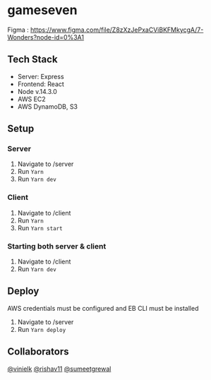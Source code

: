 # gameseven

Figma : https://www.figma.com/file/Z8zXzJePxaCViBKFMkycgA/7-Wonders?node-id=0%3A1

## Tech Stack
- Server: Express
- Frontend: React
- Node v.14.3.0
- AWS EC2
- AWS DynamoDB, S3

## Setup

### Server
1. Navigate to /server
2. Run `Yarn`
3. Run `Yarn dev`

### Client
1. Navigate to /client
2. Run `Yarn`
3. Run `Yarn start`

### Starting both server & client
1. Navigate to /client
2. Run `Yarn dev`

## Deploy
AWS credentials must be configured and EB CLI must be installed
1. Navigate to /server
2. Run `Yarn deploy`

## Collaborators
[@vinielk](https://github.com/vinielk)
[@rishav11](https://github.com/rishav11)
[@sumeetgrewal](https://github.com/sumeetgrewal)
